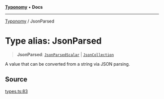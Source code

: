 [**Typonomy**](../README.md) • **Docs**

***

[Typonomy](../globals.md) / JsonParsed

# Type alias: JsonParsed

> **JsonParsed**: [`JsonParsedScalar`](JsonParsedScalar.md) \| [`JsonCollection`](JsonCollection.md)

A value that can be converted from a string via JSON parsing.

## Source

[types.ts:83](https://github.com/softcraft-development/typonomy/blob/cee340f062935faae6d8d20bbf994df4a652481c/src/types.ts#L83)
